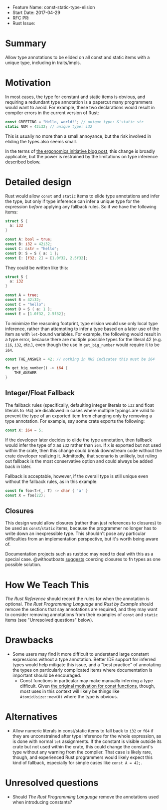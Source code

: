 - Feature Name: const-static-type-elision
- Start Date: 2017-04-29
- RFC PR:
- Rust Issue:

# Summary
[summary]: #summary

Allow type annotations to be elided on all const and static items with a unique
type, including in traits/impls.

# Motivation
[motivation]: #motivation

In most cases, the type for constant and static items is obvious, and requiring
a redundant type annotation is a papercut many programmers would want to avoid.
For example, these two declarations would result in compiler errors in the
current version of Rust:

```rust
const GREETING = "Hello, world!"; // unique type: &'static str
static NUM = 42i32; // unique type: i32
```

This is usually no more than a small annoyance, but the risk involved in eliding
the types also seems small.

In the terms of
[the ergonomics initiative blog post](https://blog.rust-lang.org/2017/03/02/lang-ergonomics.html),
this change is broadly applicable, but the power is restrained by the
limitations on type inference described below.

# Detailed design
[design]: #detailed-design

Rust would allow `const` and `static` items to elide type annotations and infer
the type, but only if type inference can infer a unique type for the expression
*before* applying any fallback rules. So if we have the following items:

```rust
struct S {
  a: i32
}

const A: bool = true;
const B: i32 = 42i32;
const C: &str = "hello";
const D: S = S { a: 1 };
const E: [f32; 2] = [1.0f32, 2.5f32];
```

They could be written like this:
```rust
struct S {
  a: i32
}

const A = true;
const B = 42i32;
const C = "hello";
const D = S { a: 1 };
const E = [1.0f32, 2.5f32];
```

To minimize the reasoning footprint, type elision would use only local type
inference, rather than attempting to infer a type based on a later use of the
item as with `let`-bound variables. For example, the following would result in a
type error, because there are multiple possible types for the literal 42
(e.g. `i16`, `i32`, etc.), even though the use in `get_big_number` would require
it to be `i64`.

```rust
const THE_ANSWER = 42; // nothing in RHS indicates this must be i64

fn get_big_number() -> i64 {
    THE_ANSWER
}
```

## Integer/Float Fallback

The fallback rules (specifically, defaulting integer literals to `i32` and float
literals to `f64`) are disallowed in cases where multiple typings are valid to
prevent the type of an exported item from changing only by removing a type
annotation. For example, say some crate exports the following:

```rust
const X: i64 = 5;
```

If the developer later decides to elide the type annotation, then fallback would
infer the type of `X` as `i32` rather than `i64`. If `X` is exported but not
used within the crate, then this change could break downstream code without the
crate developer realizing it. Admittedly, that scenario is unlikely, but
ruling out fallback is the most conservative option and could always be added
back in later.

Fallback is acceptable, however, if the overall type is still unique even
without the fallback rules, as in this example:

```rust
const fn foo<T>(_: T) -> char { 'a' }
const X = foo(22);
```

## Closures

This design would allow closures (rather than just references to closures) to be
used as `const`/`static` items, because the programmer no longer has to write
down an inexpressible type. This shouldn't pose any particular difficulties from
an implementation perspective, but it's worth being aware of.

Documentation projects such as rustdoc may need to deal with this as a special
case. @withoutboats
[suggests](https://internals.rust-lang.org/t/pre-rfc-elide-type-annotations-from-const-and-static-items/5175/2?u=jschuster)
coercing closures to fn types as one possible solution.

# How We Teach This
[how-we-teach-this]: #how-we-teach-this

_The Rust Reference_ should record the rules for when the annotation is
optional. _The Rust Programming Language_ and _Rust by Example_ should remove
the sections that say annotations are required, and they may want to consider
removing annotations from their examples of `const` and `static` items (see
"Unresolved questions" below).

# Drawbacks
[drawbacks]: #drawbacks

* Some users may find it more difficult to understand large constant expressions
  without a type annotation. Better IDE support for inferred types would help
  mitigate this issue, and a "best practice" of annotating the types on
  particularly complicated items where documentation is important should be
  encouraged.
  * Const functions in particular may make manually inferring a type
    difficult. Given
    [the original motivation for const functions](https://github.com/rust-lang/rfcs/blob/master/text/0911-const-fn.md),
    though, most uses in this context will likely be things like
    `AtomicUsize::new(0)` where the type is obvious.

# Alternatives
[alternatives]: #alternatives

* Allow numeric literals in const/static items to fall back to `i32` or `f64` if
  they are unconstrained after type inference for the whole expression, as is
  done with normal `let` assignments. If the constant is visible outside its
  crate but not used within the crate, this could change the constant's type
  without any warning from the compiler. That case is likely rare, though, and
  experienced Rust programmers would likely expect this kind of fallback,
  especially for simple cases like `const A = 42;`.

# Unresolved questions
[unresolved]: #unresolved-questions

* Should _The Rust Programming Language_ remove the annotations used when
  introducing constants?
